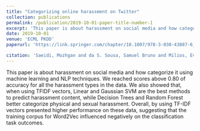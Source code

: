 ```yaml
---
title: "Categorizing online harassment on Twitter"
collection: publications
permalink: /publication/2019-10-01-paper-title-number-1
excerpt: 'This paper is about harassment on social media and how categorize it using machine learning and NLP techniques.'
date: 2019-10-01
venue: 'ECML PKDD'
paperurl: 'https://link.springer.com/chapter/10.1007/978-3-030-43887-6_22'

citation: 'Saeidi, Mozhgan and da S. Sousa, Samuel Bruno and Milios, Evangelos and Zeh, Norbert and Berton, Lilian. (2019). &quot;Categorizing online harassment on Twitter.&quot; Booktitle: Machine Learning and Knowledge Discovery in Databases: International Workshops of ECML PKDD 2019, W{\"u}rzburg, Germany, September 16--20, 2019, Proceedings, Part II. pages={283--297}, year={2020}, organization={Springer} <i>Journal 1</i>. 1(1).'
---
```

This paper is about harassment on social media and how categorize it using machine learning and NLP techniques. We reached scores above 0.80 of accuracy for all the harassment types in the data. We also showed that, when using TFIDF vectors, Linear and Gaussian SVM are the best methods to predict
harassment content, while Decision Trees and Random Forest better categorize physical and sexual harassment. Overall, by using TF-IDF vectors
presented higher performance on these data, suggesting that the training corpus for Word2Vec influenced negatively on the classification task
outcomes.

<!-- You can find this paper here: 'https://link.springer.com/chapter/10.1007/978-3-030-43887-6_22' -->


<!-- Recommended citation: Mozhgan Saeidi, Evangelos Milios, Norbert Zeh. (2019). "Categorizing online harassment on Twitter." <i>Journal 1</i>. 1(1). -->
